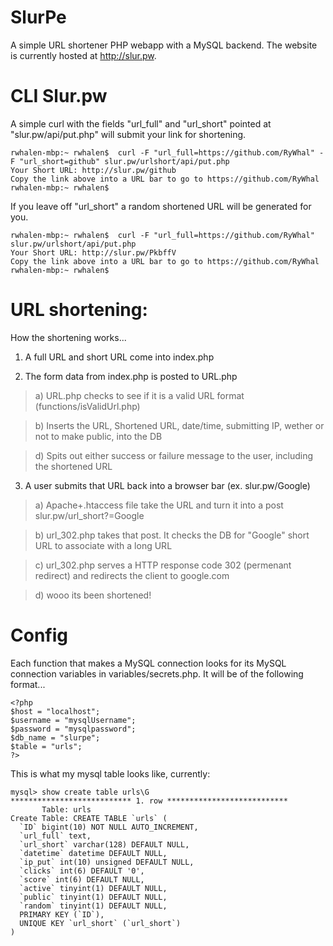 SlurPe
======

A simple URL shortener PHP webapp with a MySQL backend. The website is currently hosted at http://slur.pw.




CLI Slur.pw
===========

A simple curl with the fields "url_full" and "url_short" pointed at "slur.pw/api/put.php" will submit your link for shortening.
```
rwhalen-mbp:~ rwhalen$  curl -F "url_full=https://github.com/RyWhal" -F "url_short=github" slur.pw/urlshort/api/put.php
Your Short URL: http://slur.pw/github
Copy the link above into a URL bar to go to https://github.com/RyWhal
rwhalen-mbp:~ rwhalen$
```

If you leave off "url_short" a random shortened URL will be generated for you.
```
rwhalen-mbp:~ rwhalen$  curl -F "url_full=https://github.com/RyWhal" slur.pw/urlshort/api/put.php
Your Short URL: http://slur.pw/PkbffV
Copy the link above into a URL bar to go to https://github.com/RyWhal
rwhalen-mbp:~ rwhalen$
```


URL shortening:
===============

How the shortening works...

1) A full URL and short URL come into index.php

2) The form data from index.php is posted to URL.php

>a) URL.php checks to see if it is a valid URL format (functions/isValidUrl.php)
        
>b) Inserts the URL, Shortened URL, date/time, submitting IP, wether or not to make public, into the DB
        
>d) Spits out either success or failure message to the user, including the shortened URL

3) A user submits that URL back into a browser bar (ex. slur.pw/Google)

>a) Apache+.htaccess file take the URL and turn it into a post slur.pw/url_short?=Google
        
>b) url_302.php takes that post. It checks the DB for "Google" short URL to associate with a long URL
        
>c) url_302.php serves a HTTP response code 302 (permenant redirect) and redirects the client to google.com
        
>d) wooo its been shortened!


Config
======

Each function that makes a MySQL connection looks for its MySQL connection variables in variables/secrets.php. It will be of the following format...

```
<?php
$host = "localhost";
$username = "mysqlUsername";
$password = "mysqlpassword";
$db_name = "slurpe";
$table = "urls";
?>
```


This is what my mysql table looks like, currently:
```
mysql> show create table urls\G
*************************** 1. row ***************************
       Table: urls
Create Table: CREATE TABLE `urls` (
  `ID` bigint(10) NOT NULL AUTO_INCREMENT,
  `url_full` text,
  `url_short` varchar(128) DEFAULT NULL,
  `datetime` datetime DEFAULT NULL,
  `ip_put` int(10) unsigned DEFAULT NULL,
  `clicks` int(6) DEFAULT '0',
  `score` int(6) DEFAULT NULL,
  `active` tinyint(1) DEFAULT NULL,
  `public` tinyint(1) DEFAULT NULL,
  `random` tinyint(1) DEFAULT NULL,
  PRIMARY KEY (`ID`),
  UNIQUE KEY `url_short` (`url_short`)
)
```
